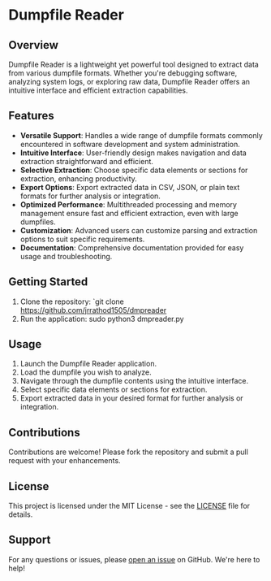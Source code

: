 # Dumpfile Reader

## Overview

Dumpfile Reader is a lightweight yet powerful tool designed to extract data from various dumpfile formats. Whether you're debugging software, analyzing system logs, or exploring raw data, Dumpfile Reader offers an intuitive interface and efficient extraction capabilities.

## Features

- **Versatile Support**: Handles a wide range of dumpfile formats commonly encountered in software development and system administration.
- **Intuitive Interface**: User-friendly design makes navigation and data extraction straightforward and efficient.
- **Selective Extraction**: Choose specific data elements or sections for extraction, enhancing productivity.
- **Export Options**: Export extracted data in CSV, JSON, or plain text formats for further analysis or integration.
- **Optimized Performance**: Multithreaded processing and memory management ensure fast and efficient extraction, even with large dumpfiles.
- **Customization**: Advanced users can customize parsing and extraction options to suit specific requirements.
- **Documentation**: Comprehensive documentation provided for easy usage and troubleshooting.

## Getting Started

1. Clone the repository: `git clone https://github.com/jrrathod1505/dmpreader
2. Run the application: sudo python3 dmpreader.py

## Usage

1. Launch the Dumpfile Reader application.
2. Load the dumpfile you wish to analyze.
3. Navigate through the dumpfile contents using the intuitive interface.
4. Select specific data elements or sections for extraction.
5. Export extracted data in your desired format for further analysis or integration.

## Contributions

Contributions are welcome! Please fork the repository and submit a pull request with your enhancements.

## License

This project is licensed under the MIT License - see the [LICENSE](LICENSE) file for details.

## Support

For any questions or issues, please [open an issue](https://github.com/jrrathod1505/dmpreader/issues) on GitHub. We're here to help!
